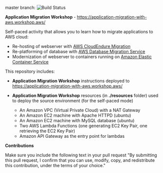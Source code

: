 master branch: ![Build Status](https://codebuild.us-west-2.amazonaws.com/badges?uuid=eyJlbmNyeXB0ZWREYXRhIjoiWDdPMHZ6TWUxUTZ5YnoyOVJmblJmdEZ1UDAvMEF0MG0vK2ozMTQvNXFlcDkvWVA1WUFISG9mZWxLeWl6bStJcTY3Z3JRMjlxdDJWT3k1OXBpMUFRVnNZPSIsIml2UGFyYW1ldGVyU3BlYyI6IlVzUVRXSXZvS0NRM2MrMEUiLCJtYXRlcmlhbFNldFNlcmlhbCI6MX0%3D&branch=master)

**Application Migration Workshop** - https://application-migration-with-aws.workshop.aws/

Self-paced activity that allows you to learn how to migrate applications to AWS cloud:  
  - Re-hosting of webserver with [AWS CloudEndure Migration](https://aws.amazon.com/cloudendure-migration/)  
  - Re-platforming of database with [AWS Database Migration Service](https://aws.amazon.com/dms/)  
  - Modernization of webserver to containers running on [Amazon Elastic Container Service](https://aws.amazon.com/ecs/)   

This repository includes:
 - **Application Migration Workshop** instructions deployed to https://application-migration-with-aws.workshop.aws/
 - **Application Migration Workshop** resources (in **./resources** folder) used to deploy the source environment (for the self-paced mode)   
 
   - An Amazon VPC (Virtual Private Cloud) with a NAT Gateway
   - An Amazon EC2 machine with Apache HTTPD (ubuntu)  
   - An Amazon EC2 machine with MySQL database (ubuntu)   
   - Two AWS Lambda Functions (one generating EC2 Key Pair, one retrieving the EC2 Key Pair)   
   - Amazon API Gateway as the entry point for lambdas   

**Contributions**

Make sure you include the following text in your pull request "By submitting this pull request, I confirm that you can use, modify, copy, and redistribute this contribution, under the terms of your choice."
